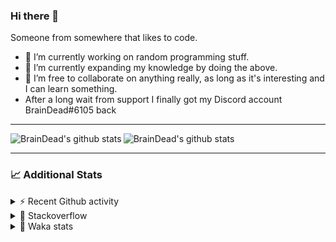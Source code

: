 ### Hi there 👋

Someone from somewhere that likes to code.

- 🔭 I’m currently working on random programming stuff.
- 🌱 I’m currently expanding my knowledge by doing the above.
- 👯 I’m free to collaborate on anything really, as long as it's interesting and I can learn something.
- After a long wait from support I finally got my Discord account BrainDead#6105 back
<hr>


<img alt="BrainDead's github stats" align="left" src="https://github-readme-stats.vercel.app/api?username=albertopoljak&count_private=true&show_icons=true&theme=radical&hide_border=true"/>
<img alt="BrainDead's github stats" align="left" src="https://github-readme-stats.vercel.app/api/top-langs/?username=albertopoljak&layout=compact&theme=radical&hide_border=true&card_width=250"/>
<br clear="left"/>

<hr>

### 📈 Additional Stats

<details>
  <summary>⚡ Recent Github activity</summary>
  <br/>

  <!--START_SECTION:activity-->
1. 🗣 Commented on [#32](https://github.com/albertopoljak/Licensy/issues/32) in [albertopoljak/Licensy](https://github.com/albertopoljak/Licensy)
2. ❗️ Closed issue [#31](https://github.com/albertopoljak/Licensy/issues/31) in [albertopoljak/Licensy](https://github.com/albertopoljak/Licensy)
3. ❌ Closed PR [#23](https://github.com/albertopoljak/Licensy/pull/23) in [albertopoljak/Licensy](https://github.com/albertopoljak/Licensy)
4. ❌ Closed PR [#19](https://github.com/albertopoljak/Licensy/pull/19) in [albertopoljak/Licensy](https://github.com/albertopoljak/Licensy)
5. ❌ Closed PR [#20](https://github.com/albertopoljak/Licensy/pull/20) in [albertopoljak/Licensy](https://github.com/albertopoljak/Licensy)
  <!--END_SECTION:activity-->
</details>

<details>
  <summary>👀 Stackoverflow</summary>

  [![Omid Nikrah StackOverflow](https://github-readme-stackoverflow.vercel.app/?userID=11311072&theme=dark)](https://stackoverflow.com/users/11311072/braindead)

</details>

<details>
  <summary>🤖 Waka stats</summary>
  <br/>

  <!--START_SECTION:waka-->
![Profile Views](http://img.shields.io/badge/Profile%20Views-5-blue)

![Lines of code](https://img.shields.io/badge/From%20Hello%20World%20I%27ve%20Written-272664%20lines%20of%20code-blue)

**🐱 My Github Data** 

> 🏆 718 Contributions in the Year 2021
 > 
> 📦 148.8 kB Used in Github's Storage 
 > 
> 💼 Opted to Hire
 > 
> 📜 33 Public Repositories 
 > 
> 🔑 8 Private Repositories  
 > 
**I'm an Early 🐤** 

```text
🌞 Morning    149 commits    █████░░░░░░░░░░░░░░░░░░░░   19.66% 
🌆 Daytime    298 commits    █████████░░░░░░░░░░░░░░░░   39.31% 
🌃 Evening    212 commits    ███████░░░░░░░░░░░░░░░░░░   27.97% 
🌙 Night      99 commits     ███░░░░░░░░░░░░░░░░░░░░░░   13.06%

```
📅 **I'm Most Productive on Tuesday** 

```text
Monday       111 commits    ███░░░░░░░░░░░░░░░░░░░░░░   14.64% 
Tuesday      149 commits    █████░░░░░░░░░░░░░░░░░░░░   19.66% 
Wednesday    144 commits    ████░░░░░░░░░░░░░░░░░░░░░   19.0% 
Thursday     129 commits    ████░░░░░░░░░░░░░░░░░░░░░   17.02% 
Friday       87 commits     ██░░░░░░░░░░░░░░░░░░░░░░░   11.48% 
Saturday     61 commits     ██░░░░░░░░░░░░░░░░░░░░░░░   8.05% 
Sunday       77 commits     ██░░░░░░░░░░░░░░░░░░░░░░░   10.16%

```


📊 **This Week I Spent My Time On** 

```text
💬 Programming Languages: 
XML                      9 hrs 30 mins       ████████████░░░░░░░░░░░░░   50.21% 
Python                   6 hrs 33 mins       ████████░░░░░░░░░░░░░░░░░   34.59% 
textmate                 1 hr 20 mins        █░░░░░░░░░░░░░░░░░░░░░░░░   7.06% 
CSV file                 29 mins             ░░░░░░░░░░░░░░░░░░░░░░░░░   2.56% 
Gettext Catalog          19 mins             ░░░░░░░░░░░░░░░░░░░░░░░░░   1.72%

🐱‍💻 Projects: 
odoo_14                  14 hrs 11 mins      ██████████████████░░░░░░░   74.98% 
odoo_14_fresh            3 hrs 21 mins       ████░░░░░░░░░░░░░░░░░░░░░   17.7% 
advent_of_code_2021      45 mins             █░░░░░░░░░░░░░░░░░░░░░░░░   4.0% 
chat_practise            24 mins             ░░░░░░░░░░░░░░░░░░░░░░░░░   2.18% 
glovia_custom_addons     6 mins              ░░░░░░░░░░░░░░░░░░░░░░░░░   0.58%

💻 Operating System: 
Linux                    18 hrs 56 mins      █████████████████████████   100.0%

```

**I Mostly Code in Python** 

```text
Python                   29 repos            ███████████████████░░░░░░   78.38% 
Java                     4 repos             ██░░░░░░░░░░░░░░░░░░░░░░░   10.81% 
HTML                     2 repos             █░░░░░░░░░░░░░░░░░░░░░░░░   5.41% 
TypeScript               1 repo              ░░░░░░░░░░░░░░░░░░░░░░░░░   2.7% 
JavaScript               1 repo              ░░░░░░░░░░░░░░░░░░░░░░░░░   2.7%

```



 Last Updated on 04/12/2021
<!--END_SECTION:waka-->
</details>
